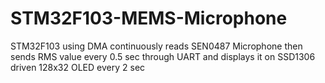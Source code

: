 # STM32F103-MEMS-Microphone
STM32F103 using DMA continuously reads SEN0487 Microphone then sends RMS value every 0.5 sec through UART and displays it on SSD1306 driven 128x32 OLED every 2 sec
